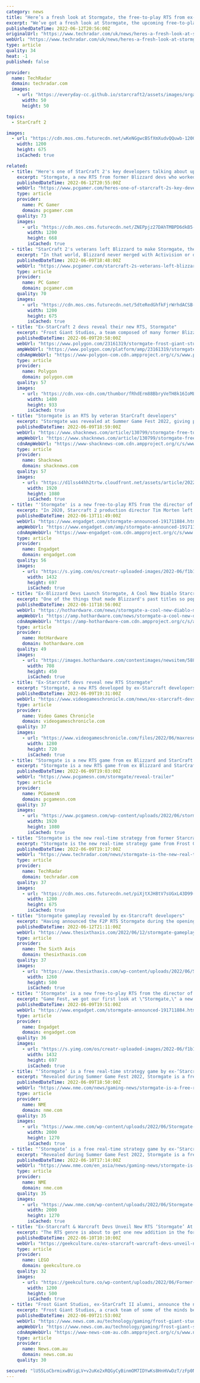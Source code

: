 ```yaml
---
category: news
title: "Here’s a fresh look at Stormgate, the free-to-play RTS from ex-StarCraft devs"
excerpt: "We’ve got a fresh look at Stormgate, the upcoming free-to-play RTS from a team of ex-StarCraft 2 veterans, as developer Frost Giant has released its first update on the game. Billed as the “next evolution” of the RTS genre,"
publishedDateTime: 2022-06-12T20:56:00Z
originalUrl: "https://www.techradar.com/uk/news/heres-a-fresh-look-at-stormgate-the-free-to-play-rts-from-ex-starcraft-devs"
webUrl: "https://www.techradar.com/uk/news/heres-a-fresh-look-at-stormgate-the-free-to-play-rts-from-ex-starcraft-devs"
type: article
quality: 34
heat: -1
published: false

provider:
  name: TechRadar
  domain: techradar.com
  images:
    - url: "https://everyday-cc.github.io/starcraft2/assets/images/organizations/techradar.com-50x50.jpg"
      width: 50
      height: 50

topics:
  - StarCraft 2

images:
  - url: "https://cdn.mos.cms.futurecdn.net/wKeNGgwcBSfXmXudvQQuwb-1200-80.jpg"
    width: 1200
    height: 675
    isCached: true

related:
  - title: "Here's one of StarCraft 2's key developers talking about upcoming RTS Stormgate"
    excerpt: "Stormgate, a new RTS from former Blizzard devs who worked on some little old games like Warcraft 3 and StarCraft 2, is one of those games that makes me want to"
    publishedDateTime: 2022-06-12T20:55:00Z
    webUrl: "https://www.pcgamer.com/heres-one-of-starcraft-2s-key-developers-talking-about-upcoming-rts-stormgate/"
    type: article
    provider:
      name: PC Gamer
      domain: pcgamer.com
    quality: 73
    images:
      - url: "https://cdn.mos.cms.futurecdn.net/ZNEPpjz27DAhTMBPD6dkB5-1200-80.jpg"
        width: 1200
        height: 668
        isCached: true
  - title: "StarCraft 2's veterans left Blizzard to make Stormgate, the co-op RTS of their dreams"
    excerpt: "In that world, Blizzard never merged with Activision or discovered just how lucrative Overwatch's loot boxes could be. Bizarro Blizzard decided that StarCraft 2, one of the finest real-time strategy games ever made,"
    publishedDateTime: 2022-06-09T18:48:00Z
    webUrl: "https://www.pcgamer.com/starcraft-2s-veterans-left-blizzard-to-make-stormgate-the-co-op-rts-of-their-dreams/"
    type: article
    provider:
      name: PC Gamer
      domain: pcgamer.com
    quality: 70
    images:
      - url: "https://cdn.mos.cms.futurecdn.net/5dteRedGhfkFjrWrhdACSB-1200-80.jpg"
        width: 1200
        height: 675
        isCached: true
  - title: "Ex-StarCraft 2 devs reveal their new RTS, Stormgate"
    excerpt: "Frost Giant Studios, a team composed of many former Blizzard Entertainment developers who worked on games like StarCraft 2 and Warcraft 3, revealed its debut game on Thursday at Summer Game Fest."
    publishedDateTime: 2022-06-09T20:58:00Z
    webUrl: "https://www.polygon.com/23161319/stormgate-frost-giant-studios-rts"
    ampWebUrl: "https://www.polygon.com/platform/amp/23161319/stormgate-frost-giant-studios-rts"
    cdnAmpWebUrl: "https://www-polygon-com.cdn.ampproject.org/c/s/www.polygon.com/platform/amp/23161319/stormgate-frost-giant-studios-rts"
    type: article
    provider:
      name: Polygon
      domain: polygon.com
    quality: 57
    images:
      - url: "https://cdn.vox-cdn.com/thumbor/fRhdErm88BbryVeTH8k16IoML7U=/0x0:1920x1080/1400x933/filters:focal(807x387:1113x693):no_upscale()/cdn.vox-cdn.com/uploads/chorus_image/image/70960671/ss_f408e92f779d0d86c25fae92a1f8555ad7216121.0.jpeg"
        width: 1400
        height: 933
        isCached: true
  - title: "Stormgate is an RTS by veteran StarCraft developers"
    excerpt: "Stormgate was revealed at Summer Game Fest 2022, giving players a look at a cinematic from the upcoming RTS title by veteran Warcraft and StarCraft developers. The team at Frost Giant Studios are releasing Stormgate as a free-to-play title with an beta coming out in 2023."
    publishedDateTime: 2022-06-09T18:59:00Z
    webUrl: "https://www.shacknews.com/article/130799/stormgate-free-to-play-rts-revealed"
    ampWebUrl: "https://www.shacknews.com/article/130799/stormgate-free-to-play-rts-revealed?amphtml=1"
    cdnAmpWebUrl: "https://www-shacknews-com.cdn.ampproject.org/c/s/www.shacknews.com/article/130799/stormgate-free-to-play-rts-revealed?amphtml=1"
    type: article
    provider:
      name: Shacknews
      domain: shacknews.com
    quality: 57
    images:
      - url: "https://d1lss44hh2trtw.cloudfront.net/assets/article/2022/06/09/stormgate-is-an-rts-by-veteran-starcraft-developers_feature.jpg"
        width: 1920
        height: 1080
        isCached: true
  - title: "'Stormgate' is a new free-to-play RTS from the director of 'Starcraft 2'"
    excerpt: "In 2020, Starcraft 2 production director Tim Morten left Blizzard to start Frost Giant Studios. At Summer Game Fest, he finally showed off what he and his team have been working on for the past ..."
    publishedDateTime: 2022-06-13T11:49:00Z
    webUrl: "https://www.engadget.com/stormgate-announced-191711884.html"
    ampWebUrl: "https://www.engadget.com/amp/stormgate-announced-191711884.html"
    cdnAmpWebUrl: "https://www-engadget-com.cdn.ampproject.org/c/s/www.engadget.com/amp/stormgate-announced-191711884.html"
    type: article
    provider:
      name: Engadget
      domain: engadget.com
    quality: 56
    images:
      - url: "https://s.yimg.com/os/creatr-uploaded-images/2022-06/f1b15480-e824-11ec-8fdd-93ce2299adfa"
        width: 1432
        height: 697
        isCached: true
  - title: "Ex-Blizzard Devs Launch Stormgate, A Cool New Diablo Starcraft Hybrid Free-To-Play Game"
    excerpt: "One of the things that made Blizzard's past titles so popular, particularly Warcraft and Starcraft, was the inclusion of a powerful editor that allowed players to create their own scenarios."
    publishedDateTime: 2022-06-11T18:56:00Z
    webUrl: "https://hothardware.com/news/stormgate-a-cool-new-diablo-meets-starcraft-free-to-play-game"
    ampWebUrl: "https://amp.hothardware.com/news/stormgate-a-cool-new-diablo-meets-starcraft-free-to-play-game"
    cdnAmpWebUrl: "https://amp-hothardware-com.cdn.ampproject.org/c/s/amp.hothardware.com/news/stormgate-a-cool-new-diablo-meets-starcraft-free-to-play-game"
    type: article
    provider:
      name: HotHardware
      domain: hothardware.com
    quality: 49
    images:
      - url: "https://images.hothardware.com/contentimages/newsitem/58811/content/small_stormgate-screenshot-1.jpg"
        width: 708
        height: 450
        isCached: true
  - title: "Ex-Starcraft devs reveal new RTS Stormgate"
    excerpt: "Stormgate, a new RTS developed by ex-Starcraft developers has been announced. Frost Giant Studios, which consists of ex-Blizzard employees, revealed the game along with a new trailer. Stormgate will enter beta in 2023,"
    publishedDateTime: 2022-06-09T19:31:00Z
    webUrl: "https://www.videogameschronicle.com/news/ex-starcraft-devs-reveal-new-rts-stormgate/"
    type: article
    provider:
      name: Video Games Chronicle
      domain: videogameschronicle.com
    quality: 37
    images:
      - url: "https://www.videogameschronicle.com/files/2022/06/maxresdefault-2.jpg"
        width: 1280
        height: 720
        isCached: true
  - title: "Stormgate is a new RTS game from ex Blizzard and StarCraft devs"
    excerpt: "Stormgate is a new RTS game from ex Blizzard and StarCraft devs that aims to push the genre into new directions while pleasing long-time fans of the genre"
    publishedDateTime: 2022-06-09T19:03:00Z
    webUrl: "https://www.pcgamesn.com/stormgate/reveal-trailer"
    type: article
    provider:
      name: PCGamesN
      domain: pcgamesn.com
    quality: 37
    images:
      - url: "https://www.pcgamesn.com/wp-content/uploads/2022/06/stormgate-rts.jpg"
        width: 1920
        height: 1080
        isCached: true
  - title: "Stormgate is the new real-time strategy from former Starcraft devs"
    excerpt: "Stormgate is the new real-time strategy game from Frost Giant Studios, made up of former Starcraft 2, Diablo 4 and Warcraft 3 developers. The world premiere was revealed at the Summer Game Fest ..."
    publishedDateTime: 2022-06-09T19:17:00Z
    webUrl: "https://www.techradar.com/news/stormgate-is-the-new-real-time-strategy-from-former-starcraft-devs"
    type: article
    provider:
      name: TechRadar
      domain: techradar.com
    quality: 37
    images:
      - url: "https://cdn.mos.cms.futurecdn.net/piXjtXJH8tV7sUGxL43D99-1200-80.png"
        width: 1200
        height: 675
        isCached: true
  - title: "Stormgate gameplay revealed by ex-Starcraft developers"
    excerpt: "Having announced the F2P RTS Stormgate during the opening Summer Game Fest showcase, the team of ex-Blizzard and Starcraft developers at Frost Giant"
    publishedDateTime: 2022-06-12T21:11:00Z
    webUrl: "https://www.thesixthaxis.com/2022/06/12/stormgate-gameplay-revealed-by-ex-starcraft-developers/"
    type: article
    provider:
      name: The Sixth Axis
      domain: thesixthaxis.com
    quality: 37
    images:
      - url: "https://www.thesixthaxis.com/wp-content/uploads/2022/06/Stormgate-RTS-Hero500.jpg"
        width: 1260
        height: 500
        isCached: true
  - title: "'Stormgate' is a new free-to-play RTS from the director of 'Starcraft 2'"
    excerpt: "Game Fest, we got our first look at \"Stormgate,\" a new free-to-play real-time strategy game that runs on Unreal Engine 5.."
    publishedDateTime: 2022-06-09T19:51:00Z
    webUrl: "https://www.engadget.com/stormgate-announced-191711884.html?src=rss"
    type: article
    provider:
      name: Engadget
      domain: engadget.com
    quality: 36
    images:
      - url: "https://s.yimg.com/os/creatr-uploaded-images/2022-06/f1b15480-e824-11ec-8fdd-93ce2299adfa"
        width: 1432
        height: 697
        isCached: true
  - title: "‘Stormgate’ is a free real-time strategy game by ex-‘Starcraft’ developers"
    excerpt: "Revealed during Summer Game Fest 2022, Stormgate is a free-to-play RTS title created by some of the leading developers behind Blizzard Entertainment‘s Starcraft 2. Stormgate is being created in ..."
    publishedDateTime: 2022-06-09T18:50:00Z
    webUrl: "https://www.nme.com/news/gaming-news/stormgate-is-a-free-real-time-strategy-game-by-ex-starcraft-developers-3243387"
    type: article
    provider:
      name: NME
      domain: nme.com
    quality: 35
    images:
      - url: "https://www.nme.com/wp-content/uploads/2022/06/Stormgate-art-2000x1270-1.jpg"
        width: 2000
        height: 1270
        isCached: true
  - title: "‘Stormgate’ is a free real-time strategy game by ex-‘Starcraft’ developers"
    excerpt: "Revealed during Summer Game Fest 2022, Stormgate is a free-to-play RTS title created by some of the leading developers behind Blizzard Entertainment‘s Starcraft 2. Stormgate is being created in ..."
    publishedDateTime: 2022-06-10T17:14:00Z
    webUrl: "https://www.nme.com/en_asia/news/gaming-news/stormgate-is-a-free-real-time-strategy-game-by-ex-starcraft-developers-3244178"
    type: article
    provider:
      name: NME
      domain: nme.com
    quality: 35
    images:
      - url: "https://www.nme.com/wp-content/uploads/2022/06/Stormgate-art-2000x1270-1.jpg"
        width: 2000
        height: 1270
        isCached: true
  - title: "Ex-Starcraft & Warcraft Devs Unveil New RTS ‘Stormgate’ At Summer Game Fest 2022"
    excerpt: "The RTS genre is about to get one new addition in the form of Frost Giant Studios' Stormgate, which was revealed at Summer Game Fest 2020."
    publishedDateTime: 2022-06-10T10:10:00Z
    webUrl: "https://geekculture.co/ex-starcraft-warcraft-devs-unveil-new-rts-stormgate-at-summer-game-fest-2022/"
    type: article
    provider:
      name: LEGO
      domain: geekculture.co
    quality: 32
    images:
      - url: "https://geekculture.co/wp-content/uploads/2022/06/Former-Starcraft-Warcraft-Devs-Unveil-New-RTS-Stormgate-At-Summer-Game-Fest-2022-1.jpg"
        width: 1200
        height: 500
        isCached: true
  - title: "Frost Giant Studios, ex-StarCraft II alumni, announce the next big RTS with Stormgate"
    excerpt: "Frost Giant Studios, a crack team of some of the minds behind StarCraft II but otherwise unknown studio, have announced what they hope is the next big RTS at Summer Game Fest. Stormgate is a traditional-sounding RTS,"
    publishedDateTime: 2022-06-09T21:53:00Z
    webUrl: "https://www.news.com.au/technology/gaming/frost-giant-studios-exstarcraft-ii-alumni-announce-the-next-big-rts-with-stormgate/news-story/11911032c223cb727da76d3e9679a3e1"
    ampWebUrl: "https://www.news.com.au/technology/gaming/frost-giant-studios-exstarcraft-ii-alumni-announce-the-next-big-rts-with-stormgate/news-story/11911032c223cb727da76d3e9679a3e1?amp"
    cdnAmpWebUrl: "https://www-news-com-au.cdn.ampproject.org/c/s/www.news.com.au/technology/gaming/frost-giant-studios-exstarcraft-ii-alumni-announce-the-next-big-rts-with-stormgate/news-story/11911032c223cb727da76d3e9679a3e1?amp"
    type: article
    provider:
      name: News.com.au
      domain: news.com.au
    quality: 30

secured: "lU55LoCbrmixwBVigLV+v2uKe2xRQGyCyBinmOM7IDYwKs8HnHVwDzT/zFp0NpMrEFfAIOZEqndorl9JwE7No/u+rrtExFEFWwz3h8neoBQzDQKGdtgl8ImnMaLGS9WGnWVHosWQUQJLB3hOTVLjd13xV9QB5sPktJro8PpQFmId+tlS9B0FrO6cT477cFbRxpaTd6sHRNnSVcfWyieoP+odXdxfFXhTIcd7zNdWqhEkkioFI6Xl6xHXmnnMJ3dZrqTjjioclp3KGyn2aQVeV8cv/PI6mSuOIe08G95B0VtndvOAkTuX8qu1w+V723N1NJKDTCIMVBCIklf/tnuKobLrGOD4rFy0fDOGd/rM63I=;xqcpvA9PRc8kwM2eMvhF6A=="
---
```


